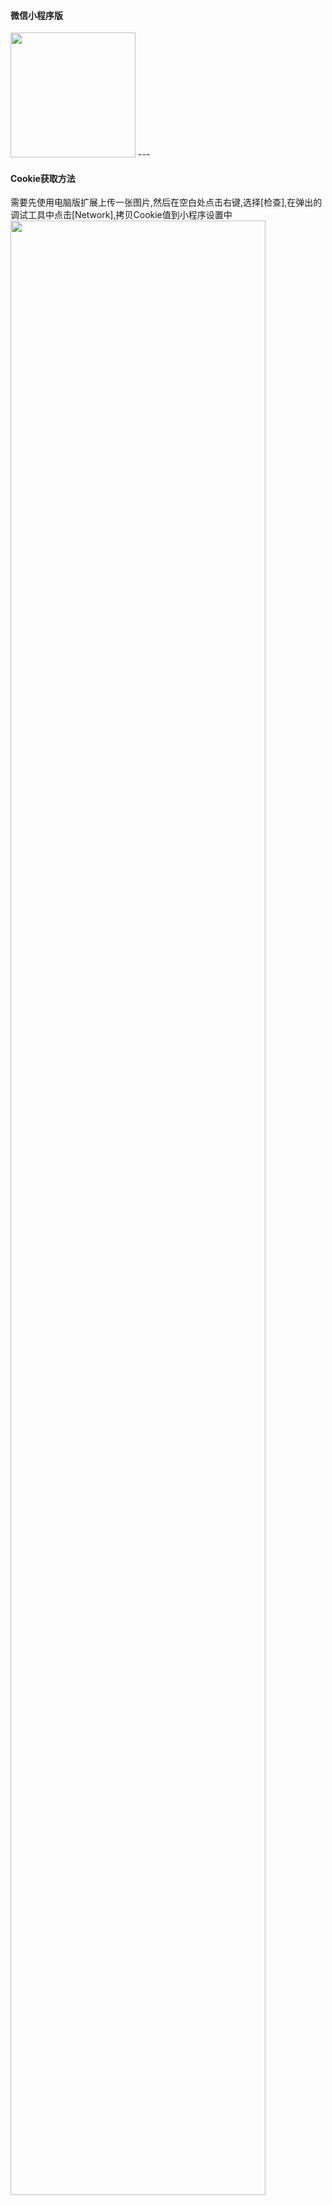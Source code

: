 #### 微信小程序版
<img width="200px" src="https://raw.githubusercontent.com/suxiaogang/WeiboPicBed/master/screenshot/wechatmini.png">
---

#### Cookie获取方法
需要先使用电脑版扩展上传一张图片,然后在空白处点击右键,选择[检查],在弹出的调试工具中点击[Network],拷贝Cookie值到小程序设置中
<img style="width:90%" src="https://raw.githubusercontent.com/suxiaogang/WeiboPicBed/master/screenshot/wechatmini_cookie.png">


